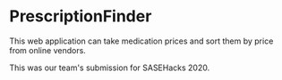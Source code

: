 # PrescriptionFinder

This web application can take medication prices and sort them by price from online vendors. 

This was our team's submission for SASEHacks 2020.
